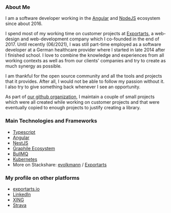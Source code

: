 ### About Me

I am a software developer working in the [Angular](https://angular.io) and
[NodeJS](https://nodejs.org) ecosystem since about 2016.

I spend most of my working time on customer projects at [Exportarts](https://www.exportarts.io),
a web-design and web-development company which I co-founded in the end of 2017.
Until recently (06/2021), I was still part-time employed as a software developer at a German healthcare
provider where I started in late 2014 after I finished school.
I love to combine the knowledge and experiences from all working contexts as well as from our
clients' companies and try to create as much synergy as possible.

I am thankful for the open source community and all the tools and projects that it
provides. After all, I would not be able to follow my passion without it.
I also try to give something back whenever I see an opportunity.

As part of [our github organization](https://github.com/exportarts), I maintain a couple
of small projects which were all created while working on customer projects and that were
eventually copied to enough projects to justify creating a library.

### Main Technologies and Frameworks

- [Typescript](https://www.typescriptlang.org/)
- [Angular](https://angular.io)
- [NestJS](https://nestjs.com)
- [Graphile Ecosystem](https://github.com/graphile)
- [BullMQ](https://github.com/taskforcesh/bullmq)
- [Kubernetes](https://kubernetes.io/)
- More on Stackshare: [evolkmann](https://stackshare.io/evolkmann) / [Exportarts](https://stackshare.io/exportarts/exportarts)

### My profile on other platforms

- [exportarts.io](https://www.exportarts.io/team/enzo)
- [LinkedIn](https://www.linkedin.com/in/enzo-volkmann/)
- [XING](https://www.xing.com/profile/Enzo_Volkmann3)
- [Strava](https://www.strava.com/athletes/52112750)

